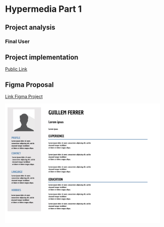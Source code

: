 # Hypermedia Part 1

## Project analysis

### Final User

## Project implementation
[Public Link](https://u1972847.github.io/p1/)

## Figma Proposal
[Link Figma Project](https://www.figma.com/file/FQA77s4NdwsyQsh6YvRB3n/Curriculum)



![Figma Image](Figma.svg)




